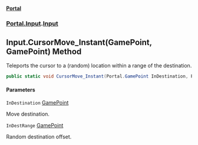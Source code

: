 #### [Portal](index.md 'index')
### [Portal.Input](Portal.Input.md 'Portal.Input').[Input](Input.md 'Portal.Input.Input')

## Input.CursorMove_Instant(GamePoint, GamePoint) Method

Teleports the cursor to a (random) location within a range of the destination.

```csharp
public static void CursorMove_Instant(Portal.GamePoint InDestination, Portal.GamePoint InDestRange);
```
#### Parameters

<a name='Portal.Input.Input.CursorMove_Instant(Portal.GamePoint,Portal.GamePoint).InDestination'></a>

`InDestination` [GamePoint](GamePoint.md 'Portal.GamePoint')

Move destination.

<a name='Portal.Input.Input.CursorMove_Instant(Portal.GamePoint,Portal.GamePoint).InDestRange'></a>

`InDestRange` [GamePoint](GamePoint.md 'Portal.GamePoint')

Random destination offset.